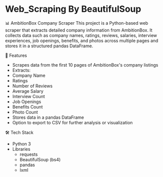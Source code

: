 # Web_Scraping By BeautifulSoup
📊 AmbitionBox Company Scraper
This project is a Python-based web scraper that extracts detailed company information from AmbitionBox. It collects data such as company names, ratings, reviews, salaries, interview experiences, job openings, benefits, and photos across multiple pages and stores it in a structured pandas DataFrame.

🚀 Features
- Scrapes data from the first 10 pages of AmbitionBox's company listings
- Extracts:
- Company Name
- Ratings
- Number of Reviews
- Average Salary
- Interview Count
- Job Openings
- Benefits Count
- Photo Count
- Stores data in a pandas DataFrame
- Option to export to CSV for further analysis or visualization

🛠️ Tech Stack
- Python 3
- Libraries
   - requests
   - BeautifulSoup (bs4)
   - pandas
   - lxml


